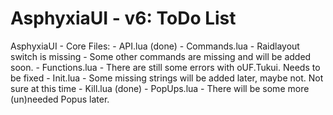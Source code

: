 AsphyxiaUI - v6: ToDo List
==========================

AsphyxiaUI
	- Core Files:
		- API.lua (done)
		- Commands.lua
			- Raidlayout switch is missing
			- Some other commands are missing and will be added soon.
		- Functions.lua
			- There are still some errors with oUF.Tukui. Needs to be fixed
		- Init.lua
			- Some missing strings will be added later, maybe not. Not sure at this time
		- Kill.lua (done)
		- PopUps.lua
			- There will be some more (un)needed Popus later.